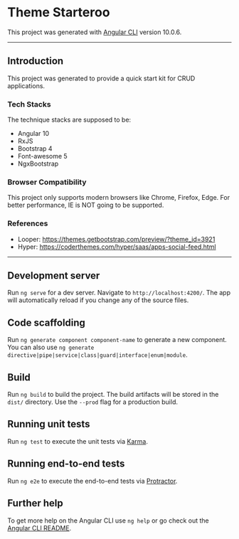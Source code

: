# Theme Starteroo

This project was generated with [Angular CLI](https://github.com/angular/angular-cli) version 10.0.6.

***
## **Introduction**
This project was generated to provide a quick start kit for CRUD applications. 

### **Tech Stacks**
The technique stacks are supposed to be:
* Angular 10
* RxJS
* Bootstrap 4
* Font-awesome 5
* NgxBootstrap

### **Browser Compatibility**
This project only supports modern browsers like Chrome, Firefox, Edge. For better performance, IE is NOT going to be supported.

### **References**
* Looper: https://themes.getbootstrap.com/preview/?theme_id=3921
* Hyper: https://coderthemes.com/hyper/saas/apps-social-feed.html

***
## Development server

Run `ng serve` for a dev server. Navigate to `http://localhost:4200/`. The app will automatically reload if you change any of the source files.

## Code scaffolding

Run `ng generate component component-name` to generate a new component. You can also use `ng generate directive|pipe|service|class|guard|interface|enum|module`.

## Build

Run `ng build` to build the project. The build artifacts will be stored in the `dist/` directory. Use the `--prod` flag for a production build.

## Running unit tests

Run `ng test` to execute the unit tests via [Karma](https://karma-runner.github.io).

## Running end-to-end tests

Run `ng e2e` to execute the end-to-end tests via [Protractor](http://www.protractortest.org/).

## Further help

To get more help on the Angular CLI use `ng help` or go check out the [Angular CLI README](https://github.com/angular/angular-cli/blob/master/README.md).
